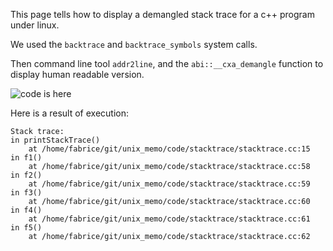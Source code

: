 This page tells how to display a demangled stack trace for a c++ program under linux.

We used the ```backtrace``` and ```backtrace_symbols``` system calls.

Then command line tool ```addr2line```, and the ```abi::__cxa_demangle``` function to display human readable version.

![code is here](https://github.com/fderepas/unix_memo/tree/main/code/stacktrace)

Here is a result of execution:

```
Stack trace:
in printStackTrace()
    at /home/fabrice/git/unix_memo/code/stacktrace/stacktrace.cc:15
in f1()
    at /home/fabrice/git/unix_memo/code/stacktrace/stacktrace.cc:58
in f2()
    at /home/fabrice/git/unix_memo/code/stacktrace/stacktrace.cc:59
in f3()
    at /home/fabrice/git/unix_memo/code/stacktrace/stacktrace.cc:60
in f4()
    at /home/fabrice/git/unix_memo/code/stacktrace/stacktrace.cc:61
in f5()
    at /home/fabrice/git/unix_memo/code/stacktrace/stacktrace.cc:62
```



